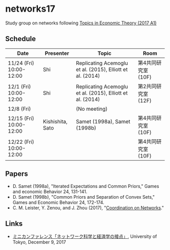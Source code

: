 # networks17
Study group on networks
following [Topics in Economic Theory (2017 A1)](http://www.oyama.e.u-tokyo.ac.jp/theory17/)

## Schedule

| Date                    | Presenter  | Topic                                                      | Room              |
| ----------------------- | ---------- | ---------------------------------------------------------- | ----------------- |
| 11/24 (Fri) 10:00-12:00 | Shi        | Replicating Acemoglu et al. (2015), Elliott et al. (2014)  | 第4共同研究室 (10F) |
| 12/1 (Fri) 10:00-12:00  | Shi        | Replicating Acemoglu et al. (2015), Elliott et al. (2014)  | 第2共同研究室 (12F) |
| 12/8 (Fri)              |            | (No meeting)                                               |                   |
| 12/15 (Fri) 10:00-12:00 | Kishishita, Sato | Samet (1998a), Samet (1998b)                         | 第4共同研究室 (10F) |
| 12/22 (Fri) 10:00-12:00 |            |                                                            | 第4共同研究室 (10F) |

## Papers

* D. Samet (1998a),
  "Iterated Expectations and Common Priors," Games and economic Behavior 24, 131-141.
* D. Samet (1998b),
  "Common Priors and Separation of Convex Sets," Games and Economic Behavior 24, 172-174.
* C. M. Leister, Y. Zenou, and J. Zhou (2017),
  "[Coordination on Networks](https://ssrn.com/abstract=3061825)."

## Links

* [ミニカンファレンス「ネットワーク科学と経済学の接点」](https://www.dropbox.com/s/2fxwew4gcd1qpv8/miniconf17_program.pdf?dl=0),
  University of Tokyo, December 9, 2017
